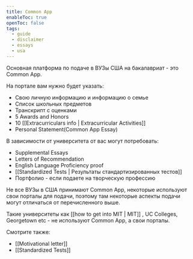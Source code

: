 ```yaml
---
title: Common App
enableToc: true
openToc: false
tags:
  - guide
  - disclaimer
  - essays
  - usa
---
```

Основная платформа по подаче в ВУЗы США на бакалавриат - это Common App. 

На портале вам нужно будет указать:
- Свою личную информацию и информацию о семье
- Список школьных предметов
- Транскрипт с оценками
- 5 Awards and Honors 
- 10 [[Extracurriculars info | Extracurricular Activities]]
- Personal Statement(Common App Essay)

В зависимости от университета от вас могут потребовать:
- Supplemental Essays
- Letters of Recommendation 
- English Language Proficiency proof 
- [[Standardized Tests | Результаты стандартизированных тестов]]
- Портфолио - если подаете на творческую профессию

Не все ВУЗы в США принимают Common App, некоторые используют свои порталы для подачи, поэтому там некоторые аспекты подачи могут отличаться от перечисленного выше.

Такие университеты как [[how to get into MIT | MIT]] , UC Colleges, Georgetown etc - не используют Common App, а свои порталы.
<!-- Front links -->
Смотрите также:
- [[Motivational letter]]
- [[Standardized Tests]]










